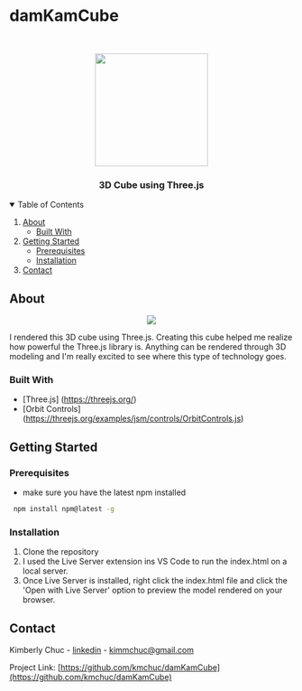 # damKamCube

<!-- Project Logo -->
<br/>
<p align="center">
  <img src="https://user-images.githubusercontent.com/59525393/108650759-64b3f900-7464-11eb-83db-c1d991c1295c.gif" width="200" height="200">
  
  <h3 align="center"> 3D Cube using Three.js</h3>
  
</p>

<!-- Table of Contents -->
<details open="open">
  <summary>Table of Contents</summary>
  <ol>
    <li>
      <a href="#about">About</a>
      <ul>
        <li><a href="#built-with">Built With</a></li>
      </ul>
    </li>
    <li>
      <a href="getting-started">Getting Started</a>
      <ul>
        <li><a href="#prerequisites">Prerequisites</a></li>
        <li><a href="#installation">Installation</a></li>
      </ul>
    </li>
    <li><a href="#contact">Contact</a></li>
  </ol>
</details>

## About
<p align="center">
  <img src="https://user-images.githubusercontent.com/59525393/108770581-8f529000-74fe-11eb-95a1-e1a18b6b5157.png">
</p>
I rendered this 3D cube using Three.js. Creating this cube helped me realize how powerful the Three.js library is. Anything can be rendered through 3D modeling and
I'm really excited to see where this type of technology goes. 

### Built With
* [Three.js] (https://threejs.org/)
* [Orbit Controls] (https://threejs.org/examples/jsm/controls/OrbitControls.js)


<!-- Getting Started -->
## Getting Started

### Prerequisites
* make sure you have the latest npm installed 
 ```sh
  npm install npm@latest -g
  ```
  
  ### Installation
   1. Clone the repository
   2. I used the Live Server extension ins VS Code to run the index.html on a local server. 
   3. Once Live Server is installed, right click the index.html file and click the 'Open with Live Server' option to preview the model rendered on your browser.

<!-- CONTACT -->
## Contact

Kimberly Chuc - [linkedin](https://www.linkedin.com/in/kimberlymchuc/) - kimmchuc@gmail.com

Project Link: [https://github.com/kmchuc/damKamCube](https://github.com/kmchuc/damKamCube)
